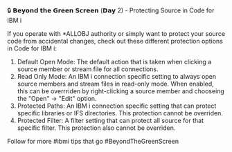 🔒 𝗕𝗲𝘆𝗼𝗻𝗱 𝘁𝗵𝗲 𝗚𝗿𝗲𝗲𝗻 𝗦𝗰𝗿𝗲𝗲𝗻 (𝗗𝗮𝘆 2) - Protecting Source in Code for IBM i

If you operate with *ALLOBJ authority or simply want to protect your source code from accidental changes, check out these different protection options in Code for IBM i:
1. Default Open Mode: The default action that is taken when clicking a source member or stream file for all connections.
2. Read Only Mode: An IBM i connection specific setting to always open source members and stream files in read-only mode. When enabled, this can be overrriden by right-clicking a source member and chooseing the "Open" → "Edit" option.
3. Protected Paths: An IBM i connection specific setting that can protect specific libraries or IFS directories. This protection cannot be overriden.
4. Protected Filter: A filter setting that can protect all source for that specific filter. This protection also cannot be overriden.

Follow for more #ibmi tips that go #BeyondTheGreenScreen